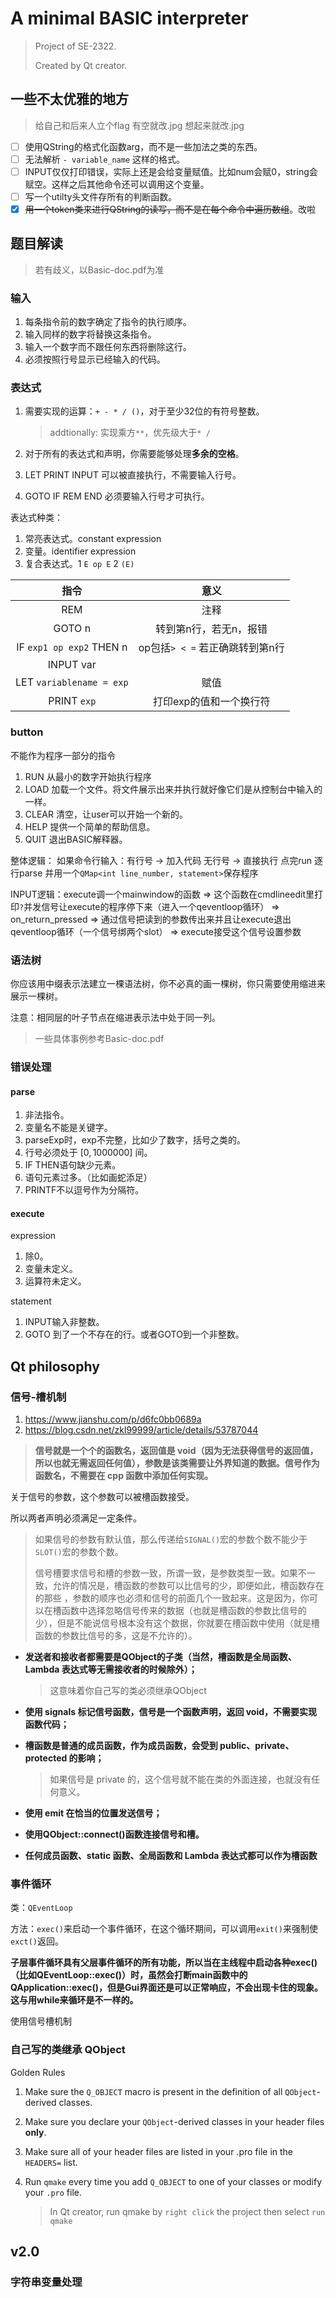 # A minimal BASIC interpreter
> Project of SE-2322.
>
> Created by Qt creator.

## 一些不太优雅的地方

> 给自己和后来人立个flag
> 有空就改.jpg
> 想起来就改.jpg

- [ ] 使用QString的格式化函数arg，而不是一些加法之类的东西。 
- [ ] 无法解析 `- variable_name` 这样的格式。
- [ ] INPUT仅仅打印错误，实际上还是会给变量赋值。比如num会赋0，string会赋空。这样之后其他命令还可以调用这个变量。
- [ ] 写一个utilty头文件存所有的判断函数。
- [x] <del>用一个token类来进行QString的读写，而不是在每个命令中遍历数组</del>。改啦

## 题目解读

> 若有歧义，以Basic-doc.pdf为准

### 输入
1. 每条指令前的数字确定了指令的执行顺序。
2. 输入同样的数字将替换这条指令。
3. 输入一个数字而不跟任何东西将删除这行。
4. 必须按照行号显示已经输入的代码。

### 表达式
1. 需要实现的运算：`+ - * / ()`，对于至少32位的有符号整数。
   
   > addtionally: 实现乘方`**`，优先级大于`* /`
2. 对于所有的表达式和声明，你需要能够处理**多余的空格**。
3. LET PRINT INPUT 可以被直接执行，不需要输入行号。
4. GOTO IF REM END 必须要输入行号才可执行。

表达式种类：
1. 常亮表达式。constant expression
2. 变量。identifier expression
3. 复合表达式。1 `E op E`  2 `(E)`

|指令|意义|
|:-:|:-:|
|REM|注释|
|GOTO n|转到第n行，若无n，报错|
|IF `exp1 op exp2` THEN n|op包括`> < =` 若正确跳转到第n行|
|INPUT var||
|LET `variablename = exp`|赋值|
|PRINT `exp`|打印exp的值和一个换行符|

### button
不能作为程序一部分的指令
1. RUN 从最小的数字开始执行程序
2. LOAD 加载一个文件。将文件展示出来并执行就好像它们是从控制台中输入的一样。
3. CLEAR 清空，让user可以开始一个新的。
4. HELP 提供一个简单的帮助信息。
5. QUIT 退出BASIC解释器。

整体逻辑：
如果命令行输入：有行号 -> 加入代码
无行号 -> 直接执行
点完run
逐行parse 并用一个`QMap<int line_number, statement>`保存程序

INPUT逻辑：execute调一个mainwindow的函数 => 这个函数在cmdlineedit里打印`?`并发信号让execute的程序停下来（进入一个qeventloop循环） => on_return_pressed => 通过信号把读到的参数传出来并且让execute退出qeventloop循环（一个信号绑两个slot） => execute接受这个信号设置参数

### 语法树

你应该用中缀表示法建立一棵语法树，你不必真的画一棵树，你只需要使用缩进来展示一棵树。

注意：相同层的叶子节点在缩进表示法中处于同一列。

>  一些具体事例参考Basic-doc.pdf

### 错误处理
#### parse
1. 非法指令。
2. 变量名不能是关键字。
3. parseExp时，exp不完整，比如少了数字，括号之类的。
4. 行号必须处于 $[0,1000000]$ 间。
5. IF THEN语句缺少元素。
6. 语句元素过多。（比如画蛇添足）
7. PRINTF不以逗号作为分隔符。
#### execute
expression
1. 除0。
2. 变量未定义。
3. 运算符未定义。

statement
1. INPUT输入非整数。
2. GOTO 到了一个不存在的行。或者GOTO到一个非整数。
## Qt philosophy

### 信号-槽机制

1. https://www.jianshu.com/p/d6fc0bb0689a
2. https://blog.csdn.net/zkl99999/article/details/53787044

> **信号就是一个个的函数名，返回值是 void（因为无法获得信号的返回值，所以也就无需返回任何值），参数是该类需要让外界知道的数据。信号作为函数名，不需要在 cpp 函数中添加任何实现。**

关于信号的参数，这个参数可以被槽函数接受。

所以两者声明必须满足一定条件。

> 如果信号的参数有默认值，那么传递给`SIGNAL()`宏的参数个数不能少于`SLOT()`宏的参数个数。
>
> 信号槽要求信号和槽的参数一致，所谓一致，是参数类型一致。如果不一致，允许的情况是，槽函数的参数可以比信号的少，即便如此，槽函数存在的那些 ，参数的顺序也必须和信号的前面几个一致起来。这是因为，你可以在槽函数中选择忽略信号传来的数据（也就是槽函数的参数比信号的少），但是不能说信号根本没有这个数据，你就要在槽函数中使用（就是槽函数的参数比信号的多，这是不允许的）。

- **发送者和接收者都需要是QObject的子类（当然，槽函数是全局函数、Lambda 表达式等无需接收者的时候除外）；**

  > 这意味着你自己写的类必须继承QObject

- **使用 signals 标记信号函数，信号是一个函数声明，返回 void，不需要实现函数代码；**

- **槽函数是普通的成员函数，作为成员函数，会受到 public、private、protected 的影响；**

  > 如果信号是 private 的，这个信号就不能在类的外面连接，也就没有任何意义。

- **使用 emit 在恰当的位置发送信号；**

- **使用QObject::connect()函数连接信号和槽。**

- **任何成员函数、static 函数、全局函数和 Lambda 表达式都可以作为槽函数**

### 事件循环

类：`QEventLoop`

方法：`exec()`来启动一个事件循环，在这个循环期间，可以调用`exit()`来强制使`exct()`返回。

**子层事件循环具有父层事件循环的所有功能，所以当在主线程中启动各种exec()（比如QEventLoop::exec()）时，虽然会打断main函数中的QApplication::exec()，但是Gui界面还是可以正常响应，不会出现卡住的现象。这与用while来循环是不一样的。**

使用信号槽机制

### 自己写的类继承 QObject

Golden Rules

1. Make sure the `Q_OBJECT` macro is present in the definition of all `QObject`-derived classes.

2. Make sure you declare your `QObject`-derived classes in your header files **only**.

3. Make sure all of your header files are listed in your .pro file in the `HEADERS=` list.

4. Run `qmake` every time you add `Q_OBJECT` to one of your classes or modify your `.pro` file.

   > In Qt creator, run qmake by `right click` the project then select `run qmake`

## v2.0

### 字符串变量处理
